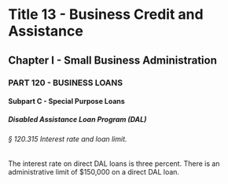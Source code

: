 
# Title 13 - Business Credit and Assistance
## Chapter I - Small Business Administration
### PART 120 - BUSINESS LOANS
#### Subpart C - Special Purpose Loans
##### Disabled Assistance Loan Program (DAL)
###### § 120.315 Interest rate and loan limit.

The interest rate on direct DAL loans is three percent. There is an administrative limit of $150,000 on a direct DAL loan.
